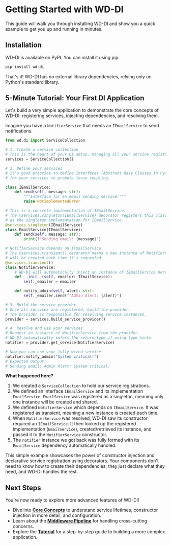 # Getting Started with WD-DI

This guide will walk you through installing WD-DI and show you a quick example to get you up and running in minutes.

## Installation

WD-DI is available on PyPI. You can install it using pip:

```bash
pip install wd-di
```

That's it! WD-DI has no external library dependencies, relying only on Python's standard library.

## 5-Minute Tutorial: Your First DI Application

Let's build a very simple application to demonstrate the core concepts of WD-DI: registering services, injecting dependencies, and resolving them.

Imagine you have a `NotifierService` that needs an `IEmailService` to send notifications.

```python
from wd.di import ServiceCollection

# 1. Create a service collection
# This is the heart of your DI setup, managing all your service registrations.
services = ServiceCollection()

# 2. Define your services
# It's good practice to define interfaces (Abstract Base Classes in Python)
# for your services to promote loose coupling.

class IEmailService:
    def send(self, message: str):
        """Interface for an email sending service."""
        raise NotImplementedError

# This is a concrete implementation of IEmailService.
# The @services.singleton(IEmailService) decorator registers this class
# as the singleton implementation for IEmailService.
@services.singleton(IEmailService)
class EmailService(IEmailService):
    def send(self, message: str):
        print(f"Sending email: {message}")

# NotifierService depends on IEmailService.
# The @services.transient() decorator means a new instance of NotifierService
# will be created each time it's requested.
@services.transient()
class NotifierService:
    # WD-DI will automatically inject an instance of IEmailService here.
    def __init__(self, emailer: IEmailService):
        self._emailer = emailer

    def notify_admin(self, alert: str):
        self._emailer.send(f"Admin Alert: {alert}")

# 3. Build the service provider
# Once all services are registered, build the provider.
# The provider is responsible for resolving service instances.
provider = services.build_service_provider()

# 4. Resolve and use your services
# Request an instance of NotifierService from the provider.
# WD-DI automatically infers the return type if using type hints.
notifier = provider.get_service(NotifierService)

# Now you can use your fully wired service.
notifier.notify_admin("System critical!")
# Expected Output:
# Sending email: Admin Alert: System critical!
```

**What happened here?**

1.  We created a `ServiceCollection` to hold our service registrations.
2.  We defined an interface `IEmailService` and its implementation `EmailService`. `EmailService` was registered as a singleton, meaning only one instance will be created and shared.
3.  We defined `NotifierService` which depends on `IEmailService`. It was registered as transient, meaning a new instance is created each time.
4.  When `NotifierService` was resolved, WD-DI saw its constructor required an `IEmailService`. It then looked up the registered implementation (`EmailService`), created/retrieved its instance, and passed it to the `NotifierService` constructor.
5.  The `notifier` instance we got back was fully formed with its `EmailService` dependency automatically handled.

This simple example showcases the power of constructor injection and declarative service registration using decorators. Your components don't need to know how to create their dependencies; they just declare what they need, and WD-DI handles the rest.

## Next Steps

You're now ready to explore more advanced features of WD-DI!

*   Dive into **[Core Concepts](./core-concepts/lifetimes.md)** to understand service lifetimes, constructor injection in more detail, and configuration.
*   Learn about the **[Middleware Pipeline](./middleware/overview.md)** for handling cross-cutting concerns.
*   Explore the **[Tutorial](./tutorial/01-domain.md)** for a step-by-step guide to building a more complex application. 
